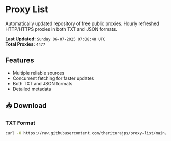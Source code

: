 # Proxy List

Automatically updated repository of free public proxies. Hourly refreshed HTTP/HTTPS proxies in both TXT and JSON formats.

**Last Updated:** `Sunday 06-07-2025 07:08:48 UTC`  
**Total Proxies:** `4477`

## Features
- Multiple reliable sources
- Concurrent fetching for faster updates
- Both TXT and JSON formats
- Detailed metadata

## 📥 Download

### TXT Format
```bash
curl -O https://raw.githubusercontent.com/theriturajps/proxy-list/main/proxies.txt